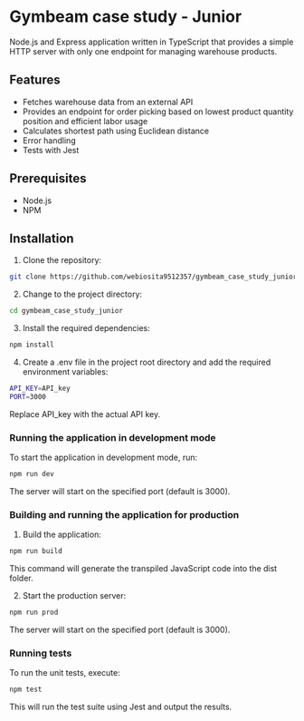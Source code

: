 # Gymbeam case study - Junior

Node.js and Express application written in TypeScript that provides a simple HTTP server with only one endpoint for managing warehouse products.

## Features

- Fetches warehouse data from an external API
- Provides an endpoint for order picking based on lowest product quantity position and efficient labor usage
- Calculates shortest path using Euclidean distance
- Error handling
- Tests with Jest

## Prerequisites

- Node.js
- NPM

## Installation

1. Clone the repository:

```sh
git clone https://github.com/webiosita9512357/gymbeam_case_study_junior.git
```

2. Change to the project directory:

```sh
cd gymbeam_case_study_junior
```

3. Install the required dependencies:

```sh
npm install
```

4. Create a .env file in the project root directory and add the required environment variables:

```sh
API_KEY=API_key
PORT=3000
```

Replace API_key with the actual API key.

### Running the application in development mode

To start the application in development mode, run:

```sh
npm run dev
```

The server will start on the specified port (default is 3000).

### Building and running the application for production

1. Build the application:

```sh
npm run build
```

This command will generate the transpiled JavaScript code into the dist folder.

2. Start the production server:

```sh
npm run prod
```

The server will start on the specified port (default is 3000).

### Running tests

To run the unit tests, execute:

```sh
npm test
```

This will run the test suite using Jest and output the results.
